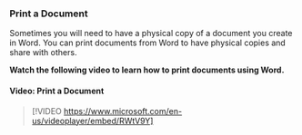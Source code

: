 ### Print a Document

Sometimes you will need to have a physical copy of a document you create in Word. You can print documents from Word to have physical copies and share with others.

**Watch the following video to learn how to print documents using Word.**


#### Video: Print a Document
> [!VIDEO https://www.microsoft.com/en-us/videoplayer/embed/RWtV9Y]